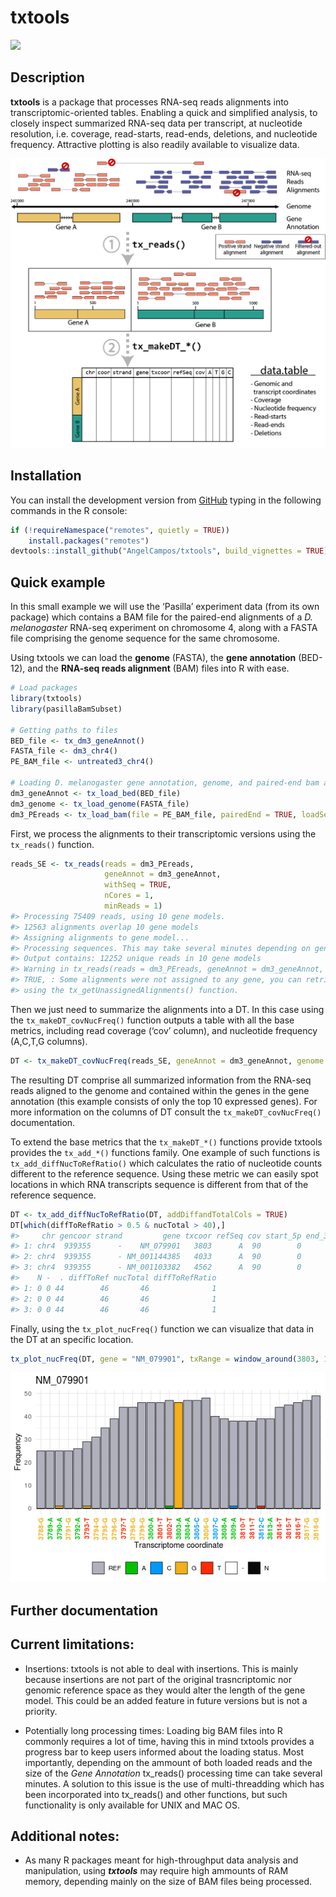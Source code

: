 
# txtools

<!-- badges: start -->

[![](https://img.shields.io/badge/devel%20version-0.0.6-blue.svg)](https://github.com/AngelCampos/txtools)
<!-- badges: end -->

## Description

**txtools** is a package that processes RNA-seq reads alignments into
transcriptomic-oriented tables. Enabling a quick and simplified
analysis, to closely inspect summarized RNA-seq data per transcript, at
nucleotide resolution, i.e. coverage, read-starts, read-ends, deletions,
and nucleotide frequency. Attractive plotting is also readily available
to visualize data.

![mainFunctions](man/figures/readme_1.png)

## Installation

You can install the development version from
[GitHub](https://github.com/AngelCampos/txtools) typing in the following
commands in the R console:

``` r
if (!requireNamespace("remotes", quietly = TRUE))
    install.packages("remotes")
devtools::install_github("AngelCampos/txtools", build_vignettes = TRUE)
```

## Quick example

In this small example we will use the ‘Pasilla’ experiment data (from
its own package) which contains a BAM file for the paired-end alignments
of a *D. melanogaster* RNA-seq experiment on chromosome 4, along with a
FASTA file comprising the genome sequence for the same chromosome.

Using txtools we can load the **genome** (FASTA), the **gene
annotation** (BED-12), and the **RNA-seq reads alignment** (BAM) files
into R with ease.

``` r
# Load packages
library(txtools)
library(pasillaBamSubset)

# Getting paths to files
BED_file <- tx_dm3_geneAnnot()
FASTA_file <- dm3_chr4()
PE_BAM_file <- untreated3_chr4()

# Loading D. melanogaster gene annotation, genome, and paired-end bam alignments
dm3_geneAnnot <- tx_load_bed(BED_file)
dm3_genome <- tx_load_genome(FASTA_file)
dm3_PEreads <- tx_load_bam(file = PE_BAM_file, pairedEnd = TRUE, loadSeq = TRUE)
```

First, we process the alignments to their transcriptomic versions using
the `tx_reads()` function.

``` r
reads_SE <- tx_reads(reads = dm3_PEreads, 
                     geneAnnot = dm3_geneAnnot, 
                     withSeq = TRUE, 
                     nCores = 1, 
                     minReads = 1)
#> Processing 75409 reads, using 10 gene models. 
#> 12563 alignments overlap 10 gene models 
#> Assigning alignments to gene model... 
#> Processing sequences. This may take several minutes depending on geneAnnot size ... 
#> Output contains: 12252 unique reads in 10 gene models
#> Warning in tx_reads(reads = dm3_PEreads, geneAnnot = dm3_geneAnnot, withSeq =
#> TRUE, : Some alignments were not assigned to any gene, you can retrieve them
#> using the tx_getUnassignedAlignments() function.
```

Then we just need to summarize the alignments into a DT. In this case
using the `tx_makeDT_covNucFreq()` function outputs a table with all the
base metrics, including read coverage (‘cov’ column), and nucleotide
frequency (A,C,T,G columns).

``` r
DT <- tx_makeDT_covNucFreq(reads_SE, geneAnnot = dm3_geneAnnot, genome = dm3_genome)
```

The resulting DT comprise all summarized information from the RNA-seq
reads aligned to the genome and contained within the genes in the gene
annotation (this example consists of only the top 10 expressed genes).
For more information on the columns of DT consult the
`tx_makeDT_covNucFreq()` documentation.

To extend the base metrics that the `tx_makeDT_*()` functions provide
txtools provides the `tx_add_*()` functions family. One example of such
functions is `tx_add_diffNucToRefRatio()` which calculates the ratio of
nucleotide counts different to the reference sequence. Using these
metric we can easily spot locations in which RNA transcripts sequence is
different from that of the reference sequence.

``` r
DT <- tx_add_diffNucToRefRatio(DT, addDiffandTotalCols = TRUE)
DT[which(diffToRefRatio > 0.5 & nucTotal > 40),]
#>     chr gencoor strand         gene txcoor refSeq cov start_5p end_3p A C  G T
#> 1: chr4  939355      -    NM_079901   3803      A  90        0      0 0 0 46 0
#> 2: chr4  939355      - NM_001144385   4033      A  90        0      0 0 0 46 0
#> 3: chr4  939355      - NM_001103382   4562      A  90        0      0 0 0 46 0
#>    N -  . diffToRef nucTotal diffToRefRatio
#> 1: 0 0 44        46       46              1
#> 2: 0 0 44        46       46              1
#> 3: 0 0 44        46       46              1
```

Finally, using the `tx_plot_nucFreq()` function we can visualize that
data in the DT at an specific location.

``` r
tx_plot_nucFreq(DT, gene = "NM_079901", txRange = window_around(3803, 15))
```

![](man/figures/README-plotNucFreq-1.png)<!-- -->

## Further documentation

## Current limitations:

-   Insertions: txtools is not able to deal with insertions. This is
    mainly because insertions are not part of the original
    trasncriptomic nor genomic reference space as they would alter the
    length of the gene model. This could be an added feature in future
    versions but is not a priority.

-   Potentially long processing times: Loading big BAM files into R
    commonly requires a lot of time, having this in mind txtools
    provides a progress bar to keep users informed about the loading
    status. Most importantly, depending on the ammount of both loaded
    reads and the size of the *Gene Annotation* tx_reads() processing
    time can take several minutes. A solution to this issue is the use
    of multi-threadding which has been incorporated into tx_reads() and
    other functions, but such functionality is only available for UNIX
    and MAC OS.

## Additional notes:

-   As many R packages meant for high-throughput data analysis and
    manipulation, using ***txtools*** may require high ammounts of RAM
    memory, depending mainly on the size of BAM files being processed.
